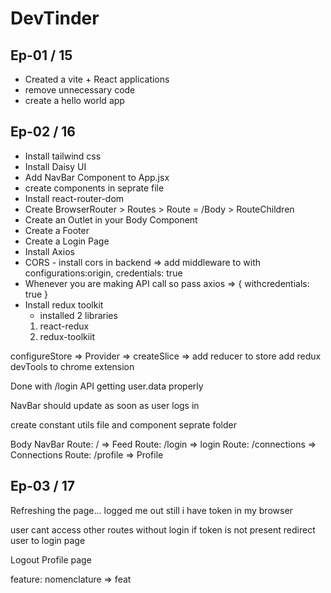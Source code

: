 # DevTinder

## Ep-01 / 15
- Created a vite + React applications
- remove unnecessary code 
- create a hello world app

## Ep-02 / 16
- Install tailwind css
- Install Daisy UI
- Add NavBar Component to App.jsx
- create components in seprate file
- Install react-router-dom
- Create BrowserRouter > Routes > Route = /Body > RouteChildren
- Create an Outlet in your Body Component
- Create a Footer
- Create a Login Page
- Install Axios
- CORS - install cors in backend => add middleware to with configurations:origin, credentials: true
- Whenever you are making API call so pass axios => { withcredentials: true }
- Install redux toolkit 
    - installed 2 libraries 
    1. react-redux
    2. redux-toolkiit

configureStore => Provider => createSlice => add reducer to store
add redux devTools to chrome extension

Done with /login API
getting user.data properly

NavBar should update as soon as user logs in

create constant utils file and component seprate folder




Body
    NavBar
    Route: / => Feed
    Route: /login => login
    Route: /connections => Connections
    Route: /profile => Profile



## Ep-03 / 17

Refreshing the page... logged me out
still i have token in my browser

user cant access other routes without login
if token is not present redirect user to login page

Logout
Profile page

feature: nomenclature => feat